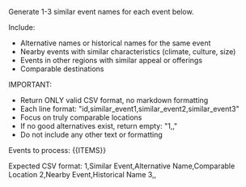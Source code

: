 Generate 1-3 similar event names for each event below.

Include:
- Alternative names or historical names for the same event
- Nearby events with similar characteristics (climate, culture, size)
- Events in other regions with similar appeal or offerings
- Comparable destinations

IMPORTANT:
- Return ONLY valid CSV format, no markdown formatting
- Each line format: "id,similar_event1,similar_event2,similar_event3"
- Focus on truly comparable locations
- If no good alternatives exist, return empty: "1,,"
- Do not include any other text or formatting

Events to process:
{{ITEMS}}

Expected CSV format:
1,Similar Event,Alternative Name,Comparable Location
2,Nearby Event,Historical Name
3,,
